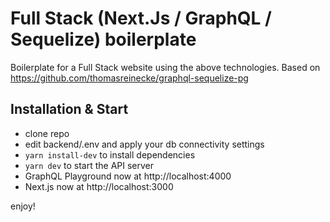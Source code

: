 # Full Stack (Next.Js / GraphQL / Sequelize) boilerplate

Boilerplate for a Full Stack website using the above technologies.
Based on https://github.com/thomasreinecke/graphql-sequelize-pg

## Installation & Start

* clone repo
* edit backend/.env and apply your db connectivity settings
* `yarn install-dev` to install dependencies
* `yarn dev` to start the API server
* GraphQL Playground now at http://localhost:4000
* Next.js now at http://localhost:3000

enjoy!